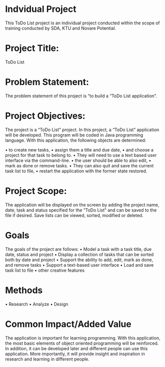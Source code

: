 # Indvidual Project

This ToDo List project is an individual project conducted within the scope of training conducted by SDA, KTU and Novare Potential.

# Project Title: 
ToDo List

# Problem Statement: 
The problem statement of this project is “to build a “ToDo List application”.

# Project Objectives: 
The project is a “ToDo List” project. In this project, a “ToDo List” application will be developed. This program will be coded in Java programming language. With this application, the following objects are determined:

•	to create new tasks, 
•	assign them a title and due date, 
•	and choose a project for that task to belong to. 
•	They will need to use a text based user interface via the command-line. 
•	the user should be able to also edit, 
•	mark as done or remove tasks. 
•	They can also quit and save the current task list to file, 
•	restart the application with the former state restored. 

# Project Scope:

The application will be displayed on the screen by adding the project name, date, task and status specified for the “ToDo List” and can be saved to the file if desired. Save lists can be viewed, sorted, modified or deleted.

# Goals

The goals of the project are follows: 
•	Model a task with a task title, due date, status and project 
•	Display a collection of tasks that can be sorted both by date and project 
•	Support the ability to add, edit, mark as done, and remove tasks 
•	Support a text-based user interface 
•	Load and save task list to file 
•	other creative features 

# Methods
•	Research
•	Analyze
•	Design

# Common Impact/Added Value

The application is important for learning programming. With this application, the most basic elements of object oriented programming will be reinforced. In addition, it can be developed later and different people can use this application. More importantly, it will provide insight and inspiration in research and learning in different people.
